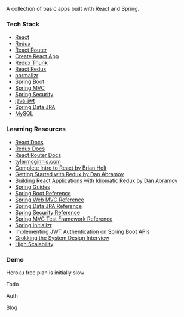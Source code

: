 A collection of basic apps built with React and Spring.

### Tech Stack

- [React](https://reactjs.org/)
- [Redux](http://redux.js.org/)
- [React Router](https://reacttraining.com/react-router/web/guides/quick-start)
- [Create React App](https://github.com/facebook/create-react-app)
- [Redux Thunk](https://github.com/gaearon/redux-thunk)
- [React Redux](https://github.com/reduxjs/react-redux)
- [normalizr](https://github.com/paularmstrong/normalizr)
- [Spring Boot](https://spring.io/projects/spring-boot)
- [Spring MVC](https://spring.io/projects/spring-framework)
- [Spring Security](https://spring.io/projects/spring-security)
- [java-jwt](https://github.com/auth0/java-jwt)
- [Spring Data JPA](https://spring.io/projects/spring-data-jpa)
- [MySQL](https://www.mysql.com/)

### Learning Resources

- [React Docs](https://reactjs.org/)
- [Redux Docs](http://redux.js.org/)
- [React Router Docs](https://reacttraining.com/react-router/web/guides/quick-start)
- [tylermcginnis.com](https://tylermcginnis.com/)
- [Complete Intro to React by Brian Holt](https://frontendmasters.com/courses/react/)
- [Getting Started with Redux by Dan Abramov](https://egghead.io/courses/getting-started-with-redux)
- [Building React Applications with Idiomatic Redux by Dan Abramov](https://egghead.io/courses/building-react-applications-with-idiomatic-redux)
- [Spring Guides](https://spring.io/guides)
- [Spring Boot Reference](https://docs.spring.io/spring-boot/docs/2.1.4.RELEASE/reference/htmlsingle/)
- [Spring Web MVC Reference](https://docs.spring.io/spring/docs/5.1.6.RELEASE/spring-framework-reference/web.html#mvc)
- [Spring Data JPA Reference](https://docs.spring.io/spring-data/jpa/docs/2.1.6.RELEASE/reference/html/)
- [Spring Security Reference](https://docs.spring.io/spring-security/site/docs/5.2.0.BUILD-SNAPSHOT/reference/htmlsingle/)
- [Spring MVC Test Framework Reference](https://docs.spring.io/spring/docs/5.1.6.RELEASE/spring-framework-reference/testing.html#spring-mvc-test-framework)
- [Spring Initializr](https://start.spring.io/)
- [Implementing JWT Authentication on Spring Boot APIs](https://auth0.com/blog/implementing-jwt-authentication-on-spring-boot/)
- [Grokking the System Design Interview](https://www.educative.io/collection/5668639101419520/5649050225344512)
- [High Scalability](http://highscalability.com/)

### Demo

Heroku free plan is initially slow

Todo

Auth

Blog
